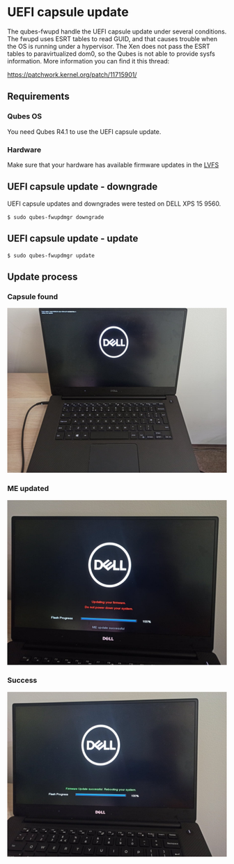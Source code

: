 # UEFI capsule update

The qubes-fwupd handle the UEFI capsule update under several conditions.
The fwupd uses ESRT tables to read GUID, and that causes trouble when the OS
is running under a hypervisor. The Xen does not pass the ESRT tables to
paravirtualized dom0, so the Qubes is not able to provide sysfs information.
More information you can find it this thread:

https://patchwork.kernel.org/patch/11715901/

## Requirements

### Qubes OS

You need Qubes R4.1 to use the UEFI capsule update.

### Hardware

Make sure that your hardware has available firmware updates in the [LVFS](https://fwupd.org/)

## UEFI capsule update - downgrade

UEFI capsule updates and downgrades were tested on DELL XPS 15 9560.

```
$ sudo qubes-fwupdmgr downgrade
```

## UEFI capsule update - update

```
$ sudo qubes-fwupdmgr update
```

## Update process

### Capsule found

![img](img/uefi_capsule_found.jpg)

### ME updated

![img](img/uefi_ME.jpg)

### Success

![img](img/uefi_success.jpg)
